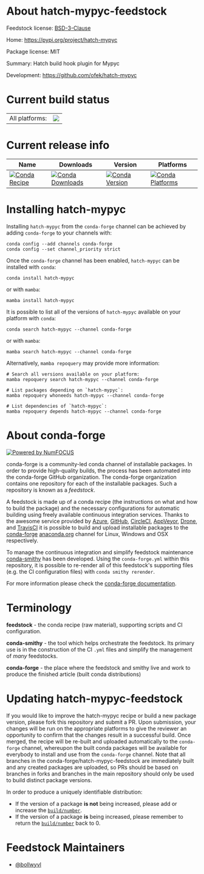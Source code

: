 About hatch-mypyc-feedstock
===========================

Feedstock license: [BSD-3-Clause](https://github.com/conda-forge/hatch-mypyc-feedstock/blob/main/LICENSE.txt)

Home: https://pypi.org/project/hatch-mypyc

Package license: MIT

Summary: Hatch build hook plugin for Mypyc

Development: https://github.com/ofek/hatch-mypyc

Current build status
====================


<table><tr><td>All platforms:</td>
    <td>
      <a href="https://dev.azure.com/conda-forge/feedstock-builds/_build/latest?definitionId=17997&branchName=main">
        <img src="https://dev.azure.com/conda-forge/feedstock-builds/_apis/build/status/hatch-mypyc-feedstock?branchName=main">
      </a>
    </td>
  </tr>
</table>

Current release info
====================

| Name | Downloads | Version | Platforms |
| --- | --- | --- | --- |
| [![Conda Recipe](https://img.shields.io/badge/recipe-hatch--mypyc-green.svg)](https://anaconda.org/conda-forge/hatch-mypyc) | [![Conda Downloads](https://img.shields.io/conda/dn/conda-forge/hatch-mypyc.svg)](https://anaconda.org/conda-forge/hatch-mypyc) | [![Conda Version](https://img.shields.io/conda/vn/conda-forge/hatch-mypyc.svg)](https://anaconda.org/conda-forge/hatch-mypyc) | [![Conda Platforms](https://img.shields.io/conda/pn/conda-forge/hatch-mypyc.svg)](https://anaconda.org/conda-forge/hatch-mypyc) |

Installing hatch-mypyc
======================

Installing `hatch-mypyc` from the `conda-forge` channel can be achieved by adding `conda-forge` to your channels with:

```
conda config --add channels conda-forge
conda config --set channel_priority strict
```

Once the `conda-forge` channel has been enabled, `hatch-mypyc` can be installed with `conda`:

```
conda install hatch-mypyc
```

or with `mamba`:

```
mamba install hatch-mypyc
```

It is possible to list all of the versions of `hatch-mypyc` available on your platform with `conda`:

```
conda search hatch-mypyc --channel conda-forge
```

or with `mamba`:

```
mamba search hatch-mypyc --channel conda-forge
```

Alternatively, `mamba repoquery` may provide more information:

```
# Search all versions available on your platform:
mamba repoquery search hatch-mypyc --channel conda-forge

# List packages depending on `hatch-mypyc`:
mamba repoquery whoneeds hatch-mypyc --channel conda-forge

# List dependencies of `hatch-mypyc`:
mamba repoquery depends hatch-mypyc --channel conda-forge
```


About conda-forge
=================

[![Powered by
NumFOCUS](https://img.shields.io/badge/powered%20by-NumFOCUS-orange.svg?style=flat&colorA=E1523D&colorB=007D8A)](https://numfocus.org)

conda-forge is a community-led conda channel of installable packages.
In order to provide high-quality builds, the process has been automated into the
conda-forge GitHub organization. The conda-forge organization contains one repository
for each of the installable packages. Such a repository is known as a *feedstock*.

A feedstock is made up of a conda recipe (the instructions on what and how to build
the package) and the necessary configurations for automatic building using freely
available continuous integration services. Thanks to the awesome service provided by
[Azure](https://azure.microsoft.com/en-us/services/devops/), [GitHub](https://github.com/),
[CircleCI](https://circleci.com/), [AppVeyor](https://www.appveyor.com/),
[Drone](https://cloud.drone.io/welcome), and [TravisCI](https://travis-ci.com/)
it is possible to build and upload installable packages to the
[conda-forge](https://anaconda.org/conda-forge) [anaconda.org](https://anaconda.org/)
channel for Linux, Windows and OSX respectively.

To manage the continuous integration and simplify feedstock maintenance
[conda-smithy](https://github.com/conda-forge/conda-smithy) has been developed.
Using the ``conda-forge.yml`` within this repository, it is possible to re-render all of
this feedstock's supporting files (e.g. the CI configuration files) with ``conda smithy rerender``.

For more information please check the [conda-forge documentation](https://conda-forge.org/docs/).

Terminology
===========

**feedstock** - the conda recipe (raw material), supporting scripts and CI configuration.

**conda-smithy** - the tool which helps orchestrate the feedstock.
                   Its primary use is in the construction of the CI ``.yml`` files
                   and simplify the management of *many* feedstocks.

**conda-forge** - the place where the feedstock and smithy live and work to
                  produce the finished article (built conda distributions)


Updating hatch-mypyc-feedstock
==============================

If you would like to improve the hatch-mypyc recipe or build a new
package version, please fork this repository and submit a PR. Upon submission,
your changes will be run on the appropriate platforms to give the reviewer an
opportunity to confirm that the changes result in a successful build. Once
merged, the recipe will be re-built and uploaded automatically to the
`conda-forge` channel, whereupon the built conda packages will be available for
everybody to install and use from the `conda-forge` channel.
Note that all branches in the conda-forge/hatch-mypyc-feedstock are
immediately built and any created packages are uploaded, so PRs should be based
on branches in forks and branches in the main repository should only be used to
build distinct package versions.

In order to produce a uniquely identifiable distribution:
 * If the version of a package **is not** being increased, please add or increase
   the [``build/number``](https://docs.conda.io/projects/conda-build/en/latest/resources/define-metadata.html#build-number-and-string).
 * If the version of a package **is** being increased, please remember to return
   the [``build/number``](https://docs.conda.io/projects/conda-build/en/latest/resources/define-metadata.html#build-number-and-string)
   back to 0.

Feedstock Maintainers
=====================

* [@bollwyvl](https://github.com/bollwyvl/)

